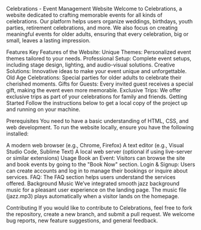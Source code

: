 Celebrations - Event Management Website
Welcome to Celebrations, a website dedicated to crafting memorable events for all kinds of celebrations. Our platform helps users organize weddings, birthdays, youth parties, retirement celebrations, and more. We also focus on creating meaningful events for older adults, ensuring that every celebration, big or small, leaves a lasting impression.

Features
Key Features of the Website:
Unique Themes: Personalized event themes tailored to your needs.
Professional Setup: Complete event setups, including stage design, lighting, and audio-visual solutions.
Creative Solutions: Innovative ideas to make your event unique and unforgettable.
Old Age Celebrations: Special parties for older adults to celebrate their cherished moments.
Gifts for Guests: Every invited guest receives a special gift, making the event even more memorable.
Exclusive Trips: We offer exclusive trips as part of your celebrations for family and friends.
Getting Started
Follow the instructions below to get a local copy of the project up and running on your machine.

Prerequisites
You need to have a basic understanding of HTML, CSS, and web development. To run the website locally, ensure you have the following installed:

A modern web browser (e.g., Chrome, Firefox)
A text editor (e.g., Visual Studio Code, Sublime Text)
A local web server (optional if using live-server or similar extensions)
Usage
Book an Event: Visitors can browse the site and book events by going to the "Book Now" section.
Login & Signup: Users can create accounts and log in to manage their bookings or inquire about services.
FAQ: The FAQ section helps users understand the services offered.
Background Music
We’ve integrated smooth jazz background music for a pleasant user experience on the landing page. The music file (jazz.mp3) plays automatically when a visitor lands on the homepage.

Contributing
If you would like to contribute to Celebrations, feel free to fork the repository, create a new branch, and submit a pull request. We welcome bug reports, new feature suggestions, and general feedback.
